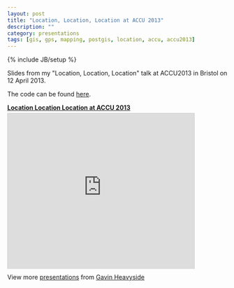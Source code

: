 ```yaml
---
layout: post
title: "Location, Location, Location at ACCU 2013"
description: ""
category: presentations
tags: [gis, gps, mapping, postgis, location, accu, accu2013]
---
```

{% include JB/setup %}

Slides from my "Location, Location, Location" talk at ACCU2013 in Bristol on 12
April 2013.

The code can be found [here](https://github.com/gavinheavyside/geopostcoder).

<div style="width:427px" id="__ss_18682173">
  <strong style="display:block;margin:12px 0 4px">
    <a href="http://www.slideshare.net/gheavyside/location-location-location-18682173" title="Location Location Location">Location Location Location at ACCU 2013</a>
  </strong>
  <iframe src="http://www.slideshare.net/slideshow/embed_code/18682173?rel=0" width="427" height="356" frameborder="0" marginwidth="0" marginheight="0" scrolling="no" style="border:1px solid #CCC;border-width:1px 1px 0;margin-bottom:5px" allowfullscreen="" webkitallowfullscreen="" mozallowfullscreen=""> </iframe>
  <div style="padding:5px 0 12px"> View more <a href="http://www.slideshare.net/">presentations</a> from <a href="http://www.slideshare.net/gheavyside" target="_blank">Gavin Heavyside</a></div>
</div>

